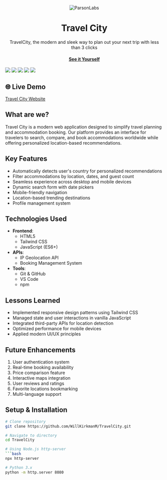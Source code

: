 <p align="center">
  <img src="https://avatars.githubusercontent.com/u/138057124?s=200&v=4" alt="ParsonLabs" />
</p>
<h1 align="center">Travel City</h1>

<p align="center">TravelCity, the modern and sleek way to plan out your next trip with less than 3 clicks</p>

<h4 align="center">
  <a href="https://WillKirkmanM.github.io/TravelCity">See it Yourself</a>
</h4>

<p>
  <img src="https://github.com/user-attachments/assets/de83f2bb-4f0b-423d-a124-157377cd6cec" />
  <img src="https://github.com/user-attachments/assets/b5ea1a3c-712e-4b6d-9245-d37a1bb8a45e" />
  <img src="https://github.com/user-attachments/assets/bae44255-d9ec-4555-a56f-28158e41a6ed" />
  <img src="https://github.com/user-attachments/assets/760df40e-c334-4c09-bfcc-b9905c6e5c39" />
  <img src="https://github.com/user-attachments/assets/6d0fad95-2da6-48f9-ba00-79ca89132185" />
</p>

## 🌐 Live Demo
<a href="https://willkirkmanm.github.io/TravelCity/" target="_blank" rel="noopener noreferrer">Travel City Website</a>

## What are we?
Travel City is a modern web application designed to simplify travel planning and accommodation booking. Our platform provides an interface for travelers to search, compare, and book accommodations worldwide while offering personalized location-based recommendations.

## Key Features
- Automatically detects user's country for personalized recommendations
- Filter accommodations by location, dates, and guest count
- Seamless experience across desktop and mobile devices
- Dynamic search form with date pickers
- Mobile-friendly navigation
- Location-based trending destinations
- Profile management system

## Technologies Used
- **Frontend**:
  - HTML5
  - Tailwind CSS
  - JavaScript (ES6+)
- **APIs**:
  - IP Geolocation API
  - Booking Management System
- **Tools**:
  - Git & GitHub
  - VS Code
  - npm

## Lessons Learned
- Implemented responsive design patterns using Tailwind CSS
- Managed state and user interactions in vanilla JavaScript
- Integrated third-party APIs for location detection
- Optimized performance for mobile devices
- Applied modern UI/UX principles

## Future Enhancements
1. User authentication system
2. Real-time booking availability
3. Price comparison feature
4. Interactive maps integration
5. User reviews and ratings
6. Favorite locations bookmarking
7. Multi-language support

##  Setup & Installation
```bash
# Clone repository
git clone https://github.com/WillKirkmanM/TravelCity.git

# Navigate to directory
cd TravelCity

# Using Node.js http-server
```bash
npx http-server

# Python 3.x
python -m http.server 8080
